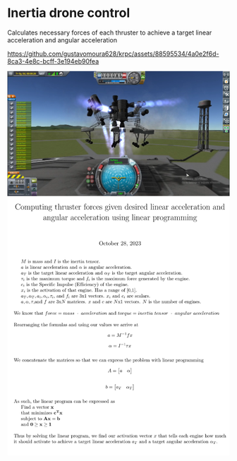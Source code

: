 # Inertia drone control
Calculates necessary forces of each thruster to achieve a target linear acceleration and angular acceleration  

https://github.com/gustavomoura628/krpc/assets/88595534/4a0e2f6d-8ca3-4e8c-bcff-3e194eb90fea

![](screenshot.png)
![](explanation.png)


